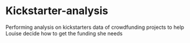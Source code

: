 # Kickstarter-analysis
Performing analysis on kickstarters data of crowdfunding projects to help Louise decide how to get the funding she needs
